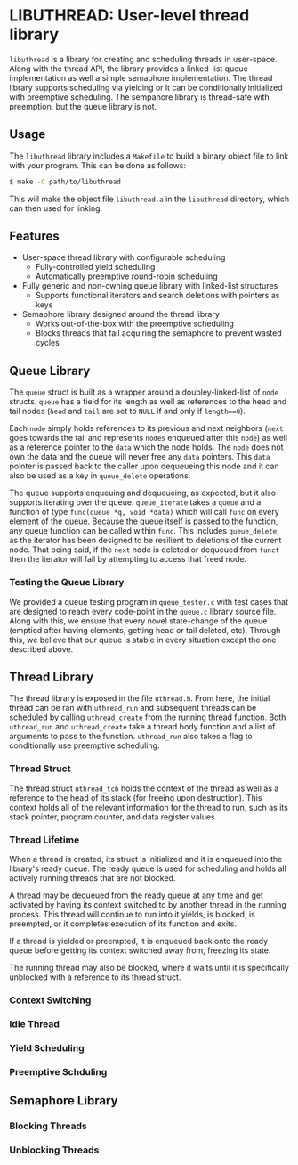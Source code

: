 # LIBUTHREAD: User-level thread library
`libuthread` is a library for creating and scheduling threads in user-space.
Along with the thread API, the library provides a linked-list queue
implementation as well a simple semaphore implementation. The thread library
supports scheduling via yielding or it can be conditionally initialized with
preemptive scheduling. The sempahore library is thread-safe with preemption, but
the queue library is not.

## Usage
The `libuthread` library includes a `Makefile` to build a binary object file to
link with your program. This can be done as follows:
```bash
$ make -C path/to/libuthread
```
This will make the object file `libuthread.a` in the `libuthread` directory,
which can then used for linking.

## Features
- User-space thread library with configurable scheduling
  - Fully-controlled yield scheduling
  - Automatically preemptive round-robin scheduling
- Fully generic and non-owning queue library with linked-list structures
  - Supports functional iterators and search deletions with pointers as keys
- Semaphore library designed around the thread library
  - Works out-of-the-box with the preemptive scheduling
  - Blocks threads that fail acquiring the semaphore to prevent wasted cycles

## Queue Library
The `queue` struct is built as a wrapper around a doubley-linked-list of `node`
structs. `queue` has a field for its length as well as references to the head
and tail nodes (`head` and `tail` are set to `NULL` if and only if `length==0`).

Each `node` simply holds references to its previous and next neighbors (`next`
goes towards the tail and represents `nodes` enqueued after this `node`) as
well as a reference pointer to the `data` which the node holds. The `node` does
not own the data and the queue will never free any `data` pointers. This `data`
pointer is passed back to the caller upon dequeueing this node and it can also
be used as a key in `queue_delete` operations.

The queue supports enqueuing and dequeueing, as expected, but it also supports iterating over the queue. `queue_iterate` takes a `queue` and a function of type
`func(queue *q, void *data)` which will call `func` on every element of the
queue. Because the queue itself is passed to the function, any queue function
can be called within `func`. This includes `queue_delete`, as the iterator has
been designed to be resilient to deletions of the current node. That being said,
if the `next` node is deleted or dequeued from `funct` then the iterator will
fail by attempting to access that freed node.

### Testing the Queue Library
We provided a queue testing program in `queue_tester.c` with test cases that
are designed to reach every code-point in the `queue.c` library source file.
Along with this, we ensure that every novel state-change of the queue (emptied
after having elements, getting head or tail deleted, etc). Through this, we
believe that our queue is stable in every situation except the one described
above.

## Thread Library
The thread library is exposed in the file `uthread.h`. From here, the initial
thread can be ran with `uthread_run` and subsequent threads can be scheduled by
calling `uthread_create` from the running thread function. Both `uthread_run`
and `uthread_create` take a thread body function and a list of arguments to
pass to the function. `uthread_run` also takes a flag to conditionally use
preemptive scheduling.

### Thread Struct
The thread struct `uthread_tcb` holds the context of the thread as well as a
reference to the head of its stack (for freeing upon destruction). This context
holds all of the relevant information for the thread to run, such as its stack
pointer, program counter, and data register values.

### Thread Lifetime
When a thread is created, its struct is initialized and it is enqueued into the
library's ready queue. The ready queue is used for scheduling and holds all
actively running threads that are not blocked.

A thread may be dequeued from the ready queue at any time and get activated
by having its context switched to by another thread in the running process. This
thread will continue to run into it yields, is blocked, is preempted, or it
completes execution of its function and exits.

If a thread is yielded or preempted, it is enqueued back onto the ready queue
before getting its context switched away from, freezing its state.

The running thread may also be blocked, where it waits until it is specifically
unblocked with a reference to its thread struct.

### Context Switching

### Idle Thread

### Yield Scheduling

### Preemptive Schduling

## Semaphore Library

### Blocking Threads

### Unblocking Threads